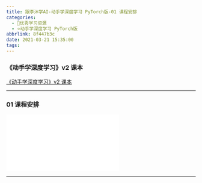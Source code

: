 ```yaml
---
title: 跟李沐学AI-动手学深度学习 PyTorch版-01 课程安排
categories:
  - 🌙优秀学习资源
  - ⭐动手学深度学习 PyTorch版
abbrlink: 8f447b3c
date: 2021-03-21 15:35:00
tags:
---
```


### 《动手学深度学习》v2 课本

[《动手学深度学习》v2 课本](http://zh.d2l.ai/)

***

### 01 课程安排

<iframe src="//player.bilibili.com/player.html?aid=714717789&bvid=BV1oX4y137bC&cid=313097645&page=1" scrolling="no" border="0" frameborder="no" framespacing="0" allowfullscreen="true"> </iframe>

<!--more-->

***
